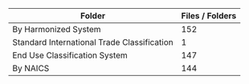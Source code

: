| Folder                                      |   Files / Folders |
|---------------------------------------------|-------------------|
| By Harmonized System                        |               152 |
| Standard International Trade Classification |                 1 |
| End Use Classification System               |               147 |
| By NAICS                                    |               144 |